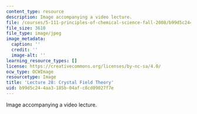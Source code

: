 ```yaml
---
content_type: resource
description: Image accompanying a video lecture.
file: /courses/5-111-principles-of-chemical-science-fall-2008/b99d5c244aa3185b04afc8cd09027f7e_28.jpg
file_size: 3610
file_type: image/jpeg
image_metadata:
  caption: ''
  credit: ''
  image-alt: ''
learning_resource_types: []
license: https://creativecommons.org/licenses/by-nc-sa/4.0/
ocw_type: OCWImage
resourcetype: Image
title: 'Lecture 28: Crystal Field Theory'
uid: b99d5c24-4aa3-185b-04af-c8cd09027f7e
---
```

Image accompanying a video lecture.